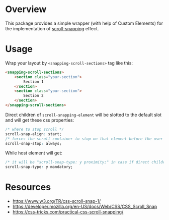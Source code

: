 # Overview
This package provides a simple wrapper (with help of Custom Elements) for the implementation of [scroll-snapping](https://www.w3.org/TR/css-scroll-snap-1/) effect.

# Usage
Wrap your layout by `<snapping-scroll-sections>` tag like this:
```html
<snapping-scroll-sections>
    <section class="your-section">
        Section 1
    </section>
    <section class="your-section">
        Section 2
    </section>
</snapping-scroll-sections>
```
Direct children of `scroll-snapping-element` will be slotted to the default slot and will get these css properties:
```css
/* where to stop scroll */
scroll-snap-align: start;
/* forces the scroll container to stop on that element before the user can continue to scroll */
scroll-snap-stop: always;
```
While host element will get:
```css
/* it will be "scroll-snap-type: y proximity;" in case if direct children will have not equal heights */
scroll-snap-type: y mandatory;
```

# Resources
- https://www.w3.org/TR/css-scroll-snap-1/
- https://developer.mozilla.org/en-US/docs/Web/CSS/CSS_Scroll_Snap
- https://css-tricks.com/practical-css-scroll-snapping/